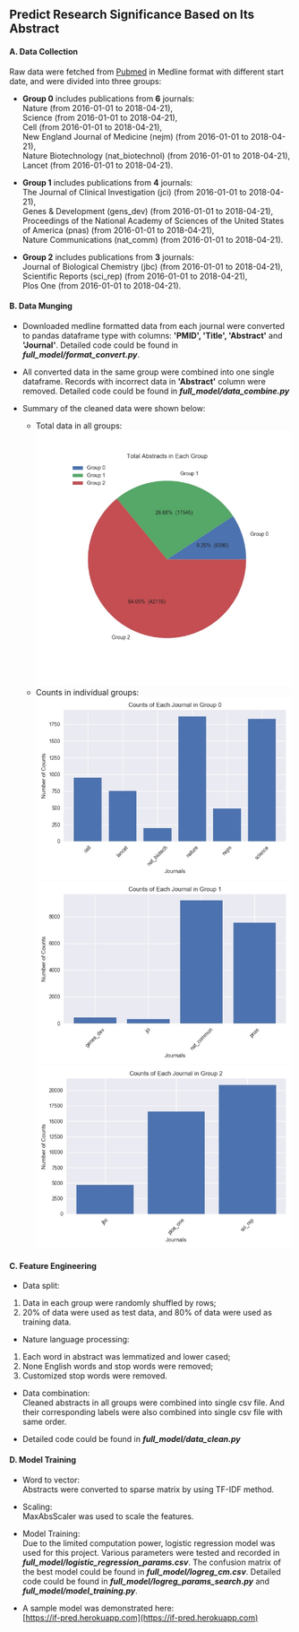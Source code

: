 ## **Predict Research Significance Based on Its Abstract**

#### A. Data Collection  
Raw data were fetched from [Pubmed](https://www.ncbi.nlm.nih.gov/pubmed/) in Medline format with different start date, and were divided into three groups:  
  * **Group 0** includes publications from **6** journals:  
  Nature (from 2016-01-01 to 2018-04-21),<br>Science (from 2016-01-01 to 2018-04-21),<br>Cell (from 2016-01-01 to 2018-04-21),<br>New England Journal of Medicine (nejm) (from 2016-01-01 to 2018-04-21),<br>Nature Biotechnology (nat_biotechnol) (from 2016-01-01 to 2018-04-21),<br>Lancet (from 2016-01-01 to 2018-04-21).<br>

* **Group 1** includes publications from **4** journals: <br>
The Journal of Clinical Investigation (jci) (from 2016-01-01 to 2018-04-21),<br>Genes & Development (gens_dev) (from 2016-01-01 to 2018-04-21),<br>Proceedings of the National Academy of Sciences of the United States of America (pnas) (from 2016-01-01 to 2018-04-21),<br>Nature Communications (nat_comm) (from 2016-01-01 to 2018-04-21).<br>

* **Group 2** includes publications from **3** journals: <br>
Journal of Biological Chemistry (jbc) (from 2016-01-01 to 2018-04-21),<br>Scientific Reports (sci_rep) (from 2016-01-01 to 2018-04-21),<br>Plos One (from 2016-01-01 to 2018-04-21).<br>


#### B. Data Munging
* Downloaded medline formatted data from each journal were converted to pandas dataframe type with columns: **'PMID', 'Title', 'Abstract'** and **'Journal'**. Detailed code could be found in ***full_model/format_convert.py***.<br>

* All converted data in the same group were combined into one single dataframe. Records with incorrect data in **'Abstract'** column were removed. Detailed code could be found in ***full_model/data_combine.py***<br>

* Summary of the cleaned data were shown below:<br>
    * Total data in all groups:<br>
    ![](total_count.jpg)<br>
    * Counts in individual groups:<br>
    ![](0_counts.jpg)
    ![](1_counts.jpg)
    ![](2_counts.jpg)<br>

#### C. Feature Engineering
* Data split:
 1. Data in each group were randomly shuffled by rows;
 2. 20% of data were used as test data, and 80% of data were used as training data.<br>

* Nature language processing:
 1. Each word in abstract was lemmatized and lower cased;
 2. None English words and stop words were removed;
 3. Customized stop words were removed. <br>  

* Data combination:<br>
    Cleaned abstracts in all groups were combined into single csv file. And their corresponding labels were also combined into single csv file with same order.   <br>

* Detailed code could be found in ***full_model/data_clean.py***

#### D. Model Training
* Word to vector:<br>
Abstracts were converted to sparse matrix by using TF-IDF method.

* Scaling:<br>
MaxAbsScaler was used to scale the features.

* Model Training:<br>
Due to the limited computation power, logistic regression model was used for this project. Various parameters were tested and recorded in ***full_model/logistic_regression_params.csv***. The confusion matrix of the best model could be found in ***full_model/logreg_cm.csv***. Detailed code could be found in ***full_model/logreg_params_search.py*** and ***full_model/model_training.py***.

* A sample model was demonstrated here:<br>
[https://if-pred.herokuapp.com](https://if-pred.herokuapp.com)
